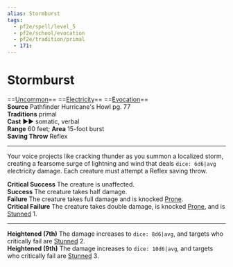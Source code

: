 ```yaml
---
alias: Stormburst
tags:
  - pf2e/spell/level_5
  - pf2e/school/evocation
  - pf2e/tradition/primal
  - 171:
---
```


# Stormburst

==[Uncommon](../../../Traits/Uncommon.md)== ==[Electricity](../../../Traits/Electricity.md)== ==[Evocation](../../../Traits/Evocation.md)==  
__Source__ Pathfinder Hurricane's Howl pg. 77  
**Traditions** primal  
**Cast** ►► somatic, verbal  
**Range** 60 feet; **Area** 15-foot burst  
**Saving Throw** Reflex

---

Your voice projects like cracking thunder as you summon a localized storm, creating a fearsome surge of lightning and wind that deals `dice: 6d6|avg` electricity damage. Each creature must attempt a Reflex saving throw.

**Critical Success** The creature is unaffected.  
**Success** The creature takes half damage.  
**Failure** The creature takes full damage and is knocked [Prone](../../../Conditions/Prone.md).  
**Critical Failure** The creature takes double damage, is knocked [Prone](../../../Conditions/Prone.md), and is [Stunned](../../../Conditions/Stunned.md) 1.

<hr>

**Heightened (7th)** The damage increases to `dice: 8d6|avg`, and targets who critically fail are [Stunned](../../../Conditions/Stunned.md) 2.  
**Heightened (9th)** The damage increases to `dice: 10d6|avg`, and targets who critically fail are [Stunned](../../../Conditions/Stunned.md) 3.
